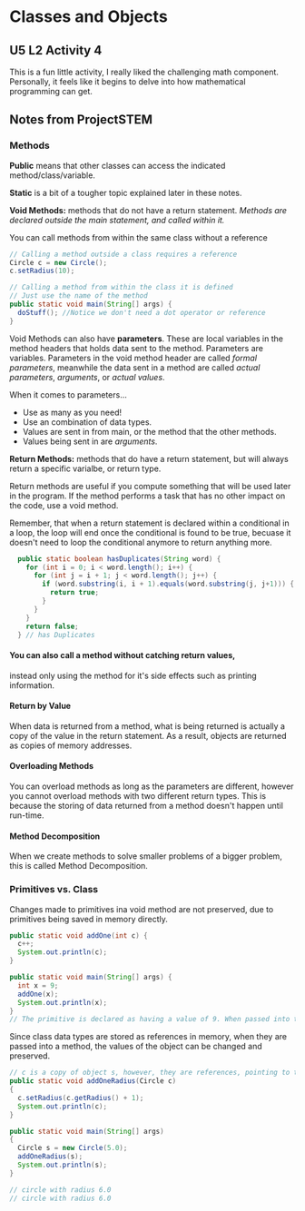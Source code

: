 # Classes and Objects

## U5 L2 Activity 4
This is a fun little activity, I really liked the challenging math component. Personally, it feels like it begins to delve into how mathematical programming can get.


## Notes from ProjectSTEM

### Methods

**Public** means that other classes can access the indicated method/class/variable.

**Static** is a bit of a tougher topic explained later in these notes.

**Void Methods:** methods that do not have a return statement. *Methods are declared outside the main statement, and called within it.* 

You can call methods from within the same class without a reference
``` java
// Calling a method outside a class requires a reference
Circle c = new Circle();
c.setRadius(10);

// Calling a method from within the class it is defined
// Just use the name of the method
public static void main(String[] args) {
  doStuff(); //Notice we don't need a dot operator or reference
}
```

Void Methods can also have **parameters**. These are local variables in the method headers that holds data sent to the method. Parameters are variables. Parameters in the void method header are called *formal parameters*, meanwhile the data sent in a method are called *actual parameters*, *arguments*, or *actual values*. 

When it comes to parameters...
- Use as many as you need!
- Use an combination of data types.
- Values are sent in from main, or the method that the other methods.
- Values being sent in are *arguments*.

**Return Methods:** methods that do have a return statement, but will always return a specific varialbe, or return type. 

Return methods are useful if you compute something that will be used later in the program. If the method performs a task that has no other impact on the code, use a void method.

Remember, that when a return statement is declared within a conditional in a loop, the loop will end once the conditional is found to be true, becuase it doesn't need to loop the conditional anymore to return anything more. 

``` java
  public static boolean hasDuplicates(String word) {
    for (int i = 0; i < word.length(); i++) {
      for (int j = i + 1; j < word.length(); j++) {
        if (word.substring(i, i + 1).equals(word.substring(j, j+1))) {
          return true;
        }
      }
    }
    return false;
  } // has Duplicates
```
#### **You can also call a method without catching return values,**
instead only using the method for it's side effects such as printing information.

#### **Return by Value**
When data is returned from a method, what is being returned is actually a copy of the value in the return statement. As a result, objects are returned as copies of memory addresses. 

#### **Overloading Methods**
You can overload methods as long as the parameters are different, however you cannot overload methods with two different return types. This is because the storing of data returned from a method doesn't happen until run-time. 

#### **Method Decomposition**
When we create methods to solve smaller problems of a bigger problem, this is called Method Decomposition. 

### Primitives vs. Class

Changes made to primitives ina  void method are not preserved, due to primitives being saved in memory directly. 

``` java
public static void addOne(int c) {
  c++;
  System.out.println(c);
}

public static void main(String[] args) {
  int x = 9; 
  addOne(x);
  System.out.println(x);
}
// The primitive is declared as having a value of 9. When passed into the method, only a copy of the value is sent into the method. So, while it prints out 10, it didn't acutally change the value of x, because x inside of the method becomes c, which is a copy of x.
```

Since class data types are stored as references in memory, when they are passed into a method, the values of the object can be changed and preserved. 

``` java
// c is a copy of object s, however, they are references, pointing to the same object
public static void addOneRadius(Circle c) 
{
  c.setRadius(c.getRadius() + 1);
  System.out.println(c);
}

public static void main(String[] args) 
{
  Circle s = new Circle(5.0); 
  addOneRadius(s);
  System.out.println(s);
}

// circle with radius 6.0
// circle with radius 6.0
```




